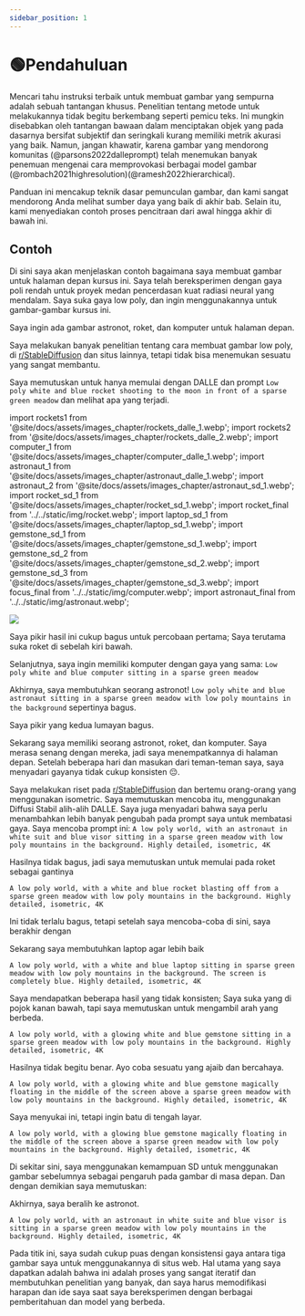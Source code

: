 ```yaml
---
sidebar_position: 1
---
```


# 🟢Pendahuluan

Mencari tahu instruksi terbaik untuk membuat gambar yang sempurna adalah sebuah tantangan khusus. Penelitian tentang metode untuk melakukannya tidak begitu berkembang seperti pemicu teks. Ini mungkin disebabkan oleh tantangan bawaan dalam menciptakan objek yang pada dasarnya bersifat subjektif dan seringkali kurang memiliki metrik akurasi yang baik. Namun, jangan khawatir, karena gambar yang mendorong komunitas (@parsons2022dalleprompt) telah menemukan banyak penemuan mengenai cara memprovokasi berbagai model gambar (@rombach2021highresolution)(@ramesh2022hierarchical).

Panduan ini mencakup teknik dasar pemunculan gambar, dan kami sangat mendorong Anda melihat sumber daya yang baik di akhir bab. Selain itu, kami menyediakan contoh proses pencitraan dari awal hingga akhir di bawah ini.


## Contoh

Di sini saya akan menjelaskan contoh bagaimana saya membuat gambar untuk halaman depan kursus ini. Saya telah bereksperimen dengan gaya poli rendah untuk proyek medan pencerdasan kuat radiasi neural yang mendalam. Saya suka gaya low poly, dan ingin menggunakannya untuk gambar-gambar kursus ini.

Saya ingin ada gambar astronot, roket, dan komputer untuk halaman depan.

Saya melakukan banyak penelitian tentang cara membuat gambar low poly, di [r/StableDiffusion](https://www.reddit.com/r/StableDiffusion/) dan situs lainnya, tetapi tidak bisa menemukan sesuatu yang sangat membantu.

Saya memutuskan untuk hanya memulai dengan DALLE dan prompt `Low poly white and blue rocket shooting to the moon in front of a sparse green meadow` dan melihat apa yang terjadi.

import rockets1 from '@site/docs/assets/images_chapter/rockets_dalle_1.webp';
import rockets2 from '@site/docs/assets/images_chapter/rockets_dalle_2.webp';
import computer_1 from '@site/docs/assets/images_chapter/computer_dalle_1.webp';
import astronaut_1 from '@site/docs/assets/images_chapter/astronaut_dalle_1.webp';
import astronaut_2 from '@site/docs/assets/images_chapter/astronaut_sd_1.webp';
import rocket_sd_1 from '@site/docs/assets/images_chapter/rocket_sd_1.webp';
import rocket_final from '../../static/img/rocket.webp';
import laptop_sd_1 from '@site/docs/assets/images_chapter/laptop_sd_1.webp';
import gemstone_sd_1 from '@site/docs/assets/images_chapter/gemstone_sd_1.webp';
import gemstone_sd_2 from '@site/docs/assets/images_chapter/gemstone_sd_2.webp';
import gemstone_sd_3 from '@site/docs/assets/images_chapter/gemstone_sd_3.webp';
import focus_final from '../../static/img/computer.webp';
import astronaut_final from '../../static/img/astronaut.webp';

<div style={{textAlign: 'center'}}>
  <img src={rockets1} style={{width: "750px"}}/>
</div>

<div style={{textAlign: 'center'}}>
  <LazyLoadImage src={rockets2} style={{width: "750px"}} />
</div>

Saya pikir hasil ini cukup bagus untuk percobaan pertama; Saya terutama suka roket di sebelah kiri bawah.

Selanjutnya, saya ingin memiliki komputer dengan gaya yang sama: `Low poly white and blue computer sitting in a sparse green meadow`

<div style={{textAlign: 'center'}}>
  <LazyLoadImage src={computer_1} style={{width: "750px"}} />
</div>

Akhirnya, saya membutuhkan seorang astronot! `Low poly white and blue astronaut sitting in a sparse green meadow with low poly mountains in the background` sepertinya bagus.

<div style={{textAlign: 'center'}}>
  <LazyLoadImage src={astronaut_1} style={{width: "750px"}} />
</div>

Saya pikir yang kedua lumayan bagus.

Sekarang saya memiliki seorang astronot, roket, dan komputer. Saya merasa senang dengan mereka, jadi saya menempatkannya di halaman depan. Setelah beberapa hari dan masukan dari teman-teman saya, saya menyadari gayanya tidak cukup konsisten 😔.


Saya melakukan riset pada [r/StableDiffusion](https://www.reddit.com/r/StableDiffusion/) dan bertemu orang-orang yang menggunakan isometric. Saya memutuskan mencoba itu, menggunakan Diffusi Stabil alih-alih DALLE. Saya juga menyadari bahwa saya perlu menambahkan lebih banyak pengubah pada prompt saya untuk membatasi gaya. Saya mencoba prompt ini: `A low poly world, with an astronaut in white suit and blue visor sitting in a sparse green meadow with low poly mountains in the background. Highly detailed, isometric, 4K`

<div style={{textAlign: 'center'}}>
  <LazyLoadImage src={astronaut_2} style={{width: "250px"}} />
</div>

Hasilnya tidak bagus, jadi saya memutuskan untuk memulai pada roket sebagai gantinya

`A low poly world, with a white and blue rocket blasting off from a sparse green meadow with low poly mountains in the background. Highly detailed, isometric, 4K`

<div style={{textAlign: 'center'}}>
  <LazyLoadImage src={rocket_sd_1} style={{width: "250px"}} />
</div>

Ini tidak terlalu bagus, tetapi setelah saya mencoba-coba di sini, saya berakhir dengan 

<div style={{textAlign: 'center'}}>
  <LazyLoadImage src={rocket_final} style={{width: "250px"}} />
</div>

Sekarang saya membutuhkan laptop agar lebih baik

`A low poly world, with a white and blue laptop sitting in sparse green meadow with low poly mountains in the background. The screen is completely blue. Highly detailed, isometric, 4K`

<div style={{textAlign: 'center'}}>
  <LazyLoadImage src={laptop_sd_1} style={{width: "250px"}} />
</div>

Saya mendapatkan beberapa hasil yang tidak konsisten; Saya suka yang di pojok kanan bawah, tapi saya memutuskan untuk mengambil arah yang berbeda.

`A low poly world, with a glowing white and blue gemstone sitting in a sparse green meadow with low poly mountains in the background. Highly detailed, isometric, 4K`

<div style={{textAlign: 'center'}}>
  <LazyLoadImage src={gemstone_sd_1} style={{width: "250px"}} />
</div>

Hasilnya tidak begitu benar. Ayo coba sesuatu yang ajaib dan bercahaya.

`A low poly world, with a glowing white and blue gemstone magically floating in the middle of the screen above a sparse green meadow with low poly mountains in the background. Highly detailed, isometric, 4K`

<div style={{textAlign: 'center'}}>
  <LazyLoadImage src={gemstone_sd_2} style={{width: "250px"}} />
</div>

Saya menyukai ini, tetapi ingin batu di tengah layar.

`A low poly world, with a glowing blue gemstone magically floating in the middle of the screen above a sparse green meadow with low poly mountains in the background. Highly detailed, isometric, 4K`

<div style={{textAlign: 'center'}}>
  <LazyLoadImage src={gemstone_sd_3} style={{width: "250px"}} />
</div>

Di sekitar sini, saya menggunakan kemampuan SD untuk menggunakan gambar sebelumnya sebagai pengaruh pada gambar di masa depan. Dan dengan demikian saya memutuskan:

<div style={{textAlign: 'center'}}>
  <LazyLoadImage src={focus_final} style={{width: "250px"}} />
</div>

Akhirnya, saya beralih ke astronot.

`A low poly world, with an astronaut in white suite and blue visor is sitting in a sparse green meadow with low poly mountains in the background. Highly detailed, isometric, 4K`

<div style={{textAlign: 'center'}}>
  <LazyLoadImage src={astronaut_final} style={{width: "250px"}} />
</div>

Pada titik ini, saya sudah cukup puas dengan konsistensi gaya antara tiga gambar saya untuk menggunakannya di situs web. Hal utama yang saya dapatkan adalah bahwa ini adalah proses yang sangat iteratif dan membutuhkan penelitian yang banyak, dan saya harus memodifikasi harapan dan ide saya saat saya bereksperimen dengan berbagai pemberitahuan dan model yang berbeda.